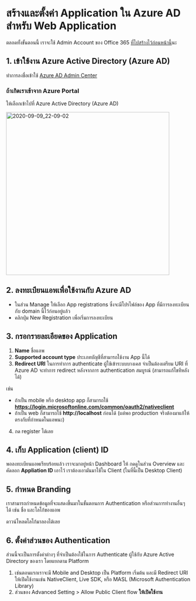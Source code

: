 
# สร้างและตั้งค่า Application ใน Azure AD สำหรับ Web Application

ตลอดทั้งขั้นตอนนี้ เราจะใช้ Admin Account ของ Office 365 [ที่ไปสร้างไว้ก่อนหน้านี้](365-dev-account/readme.md)นะ

## 1. เข้าใช้งาน Azure Active Directory (Azure AD)

ทำการลงชื่อเข้าใช้ [Azure AD Admin Center](https://portal.azure.com/#home)

### ถ้าเกิดเราเข้าจาก Azure Portal 

ให้เลือกเข้าไปที่ Azure Active Directory (Azure AD)

<img width="446" alt="2020-09-09_22-09-02" src="https://user-images.githubusercontent.com/85179/92617246-465ca580-f2e9-11ea-9de1-fc126c138542.png">

## 2. ลงทะเบียนแอพเพื่อใช้งานกับ Azure AD

- ในส่วน Manage ให้เลือก App registrations ซึ่งจะมีโปรไฟล์ของ App ที่มีการลงทะเบียนกับ domain นี้ไว้ก่อนอยู่แล้ว 
- คลิกปุ่ม New Registration เพื่อเริ่มการลงทะเบียน

## 3. กรอกรายละเอียดของ Application 

1. **Name** ชื่อแอพ
2. **Supported account type** ประเภทบัญชีที่สามารถใช้งาน App นี้ได้ 
3. **Redirect URI** ในการทำการ authenticate ผู้ใช้เข้าระบบบางเคส จำเป็นต้องเตรียม URI ที่ Azure AD จะทำการ redirect หลังจากการ authentication สมบูรณ์ (สามารถแก้ไขทีหลังได้) 

เช่น
- ถ้าเป็น mobile หรือ desktop app ก็สามารถใช้ **https://login.microsoftonline.com/common/oauth2/nativeclient**
- ถ้าเป็น web ก็สามารถใช้ **http://localhost** ก่อนได้ (แต่พอ production จริงต้องมาแก้ให้ตรงกับที่กำหนดในแอพนะ)

4. กด register ได้เลย 

## 4. เก็บ Application (client) ID

พอลงทะเบียนแอพเรียบร้อยแล้ว เราจะมาอยู่หน้า Dashboard ให้ กดดูในส่วน Overview และ คัดลอก **Appliation ID** เอาไว้ เราต้องเอามันมาใช้ใน Client (ในที่นี้เป็น Desktop Client)

## 5. กำหนด Branding

เราสามารถกำหนดข้อมูลที่จะแสดงขึ้นมาในขั้นตอนการ Authentication หรือส่วนการทำงานอื่นๆ ได้ เช่น ชื่อ และโลโก้ของแอพ 

ดาวน์โหลดโลโก้มาลองได้เลย

## 6. ตั้งค่าส่วนของ Authentication

ส่วนนี้จะเป็นการตั้งค่าต่างๆ ที่จำเป็นต้องใช้ในการ Authenticate ผู้ใช้กับ Azure Active Directory ของเรา โดยแยกตาม Platform 

1. เช่นตอนแรกเราจะมี Mobile and Desktop เป็น Platform เริ่มต้น และมี Redirect URI ให้เปิดใช้งานเช่น NativeClient, Live SDK, หรือ MASL (Microsoft Authentication Library)
2. ส่วนของ Advanced Setting > Allow Public Client flow **ให้เปิดใช้งาน**